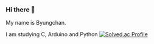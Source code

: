 ### Hi there 👋


My name is Byungchan.

I am studying C, Arduino and Python
[![Solved.ac Profile](http://mazassumnida.wtf/api/v2/generate_badge?boj=mololo12)](https://solved.ac/mololo12/)

<!--
**mololo12/mololo12** is a ✨ _special_ ✨ repository because its `README.md` (this file) appears on your GitHub profile.

Here are some ideas to get you started:

- 🔭 I’m currently working on ...
- 🌱 I’m currently learning ...
- 👯 I’m looking to collaborate on ...
- 🤔 I’m looking for help with ...
- 💬 Ask me about ...
- 📫 How to reach me: ...
- 😄 Pronouns: ...
- ⚡ Fun fact: ...
-->
